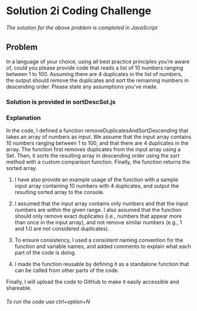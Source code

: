 # Solution 2i Coding Challenge


###### The solution for the above problem is completed in JavaScript


## Problem

In a language of your choice, using all best practice principles you’re aware of, could you please provide code that reads a list of 10 numbers ranging between 1 to 100. Assuming there are 4 duplicates in the list of numbers, the output should remove the duplicates and sort the remaining numbers in descending order. Please state any assumptions you’ve made.

### Solution is provided in sortDescSol.js



### Explanation

In the code, I defined a function removeDuplicatesAndSortDescending that takes an array of numbers as input. We assume that the input array contains 10 numbers ranging between 1 to 100, and that there are 4 duplicates in the array. The function first removes duplicates from the input array using a Set. Then, it sorts the resulting array in descending order using the sort method with a custom comparison function. Finally, the function returns the sorted array.

1. I have also provide an example usage of the function with a sample input array containing 10 numbers with 4 duplicates, and output the resulting sorted array to the console.

2. I assumed that the input array contains only numbers and that the input numbers are within the given range. I also assumed that the function should only remove exact duplicates (i.e., numbers that appear more than once in the input array), and not remove similar numbers (e.g., 1 and 1.0 are not considered duplicates).

3. To ensure consistency, I used a consistent naming convention for the function and variable names, and added comments to explain what each part of the code is doing.

4. I made the function reusable by defining it as a standalone function that can be called from other parts of the code.

Finally, I will upload the code to GitHub to make it easily accessible and shareable.

###### To run the code use ctrl+option+N